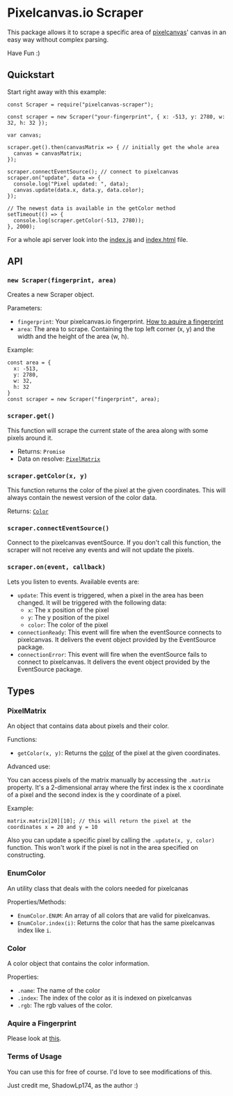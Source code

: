 # Pixelcanvas.io Scraper

This package allows it to scrape a specific area of [pixelcanvas](https://pixelcavas.io)' canvas in an easy way without complex parsing.

Have Fun :)

## Quickstart

Start right away with this example:

```JS
const Scraper = require("pixelcanvas-scraper");

const scraper = new Scraper("your-fingerprint", { x: -513, y: 2780, w: 32, h: 32 });

var canvas;

scraper.get().then(canvasMatrix => { // initially get the whole area
  canvas = canvasMatrix;
});

scraper.connectEventSource(); // connect to pixelcanvas
scraper.on("update", data => { 
  console.log("Pixel updated: ", data);
  canvas.update(data.x, data.y, data.color);
});

// The newest data is available in the getColor method
setTimeout(() => {
  console.log(scraper.getColor(-513, 2780));
}, 2000);
```

For a whole api server look into the [index.js](index.js) and [index.html](index.html) file.

## API

### `new Scraper(fingerprint, area)`

Creates a new Scraper object.

Parameters:

- `fingerprint`: Your pixelcanvas.io fingerprint. [How to aquire a fingerprint](#aquire-a-fingerprint)
- `area`: The area to scrape. Containing the top left corner (x, y) and the width and the height of the area (w, h).

Example:

```JS
const area = {
  x: -513,
  y: 2780,
  w: 32,
  h: 32
}
const scraper = new Scraper("fingerprint", area);
```

### `scraper.get()`

This function will scrape the current state of the area along with some pixels around it.

- Returns: `Promise`
- Data on resolve: [`PixelMatrix`](#pixelmatrix)

### `scraper.getColor(x, y)`

This function returns the color of the pixel at the given coordinates. This will always contain the newest version of the color data.

Returns: [`Color`](#color)

### `scraper.connectEventSource()`

Connect to the pixelcanvas eventSource. If you don't call this function, the scraper will not receive any events and will not update the pixels.

### `scraper.on(event, callback)`

Lets you listen to events. Available events are:

- `update`: This event is triggered, when a pixel in the area has been changed. It will 
  be triggered with the following data:
  - `x`: The x position of the pixel
  - `y`: The y position of the pixel
  - `color`: The color of the pixel
- `connectionReady`: This event will fire when the eventSource connects to pixelcanvas. It delivers the event object provided by the EventSource package.
- `connectionError`: This event will fire when the eventSource fails to connect to pixelcanvas. It delivers the event object provided by the EventSource package.

## Types

### PixelMatrix

An object that contains data about pixels and their color.

Functions:

- `getColor(x, y)`: Returns the [color](#color) of the pixel at the given coordinates. 

Advanced use:

You can access pixels of the matrix manually by accessing the `.matrix` property. It's a 2-dimensional array where the first index is the x coordinate of a pixel and the second index is the y coordinate of a pixel.

Example:
```JS
matrix.matrix[20][10]; // this will return the pixel at the coordinates x = 20 and y = 10
```

Also you can update a specific pixel by calling the `.update(x, y, color)` function. This won't work if the pixel is not in the area specified on constructing.

### EnumColor

An utility class that deals with the colors needed for pixelcanas

Properties/Methods: 

- `EnumColor.ENUM`: An array of all colors that are valid for pixelcanvas.
- `EnumColor.index(i)`: Returns the color that has the same pixelcanvas index like `i`.

### Color

A color object that contains the color information.

Properties:

- `.name`: The name of the color
- `.index`: The index of the color as it is indexed on pixelcanvas
- `.rgb`: The rgb values of the color.

### Aquire a Fingerprint

Please look at [this](https://github.com/RogerioBlanco/PixelCanvasBot#geting-yours-fingerprint-chrome-or-chromium).

### Terms of Usage

You can use this for free of course.
I'd love to see modifications of this.

Just credit me, ShadowLp174, as the author :)
